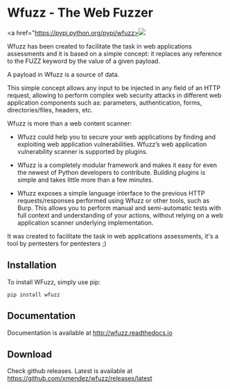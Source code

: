 # Wfuzz - The Web Fuzzer

<a href="https://pypi.python.org/pypi/wfuzz><img href="https://pypi.python.org/pypi/wfuzz" src="https://img.shields.io/pypi/v/wfuzz.svg"></a>

Wfuzz has been created to facilitate the task in web applications assessments and it is based on a simple concept: it replaces any reference to the FUZZ keyword by the value of a given payload.

A payload in Wfuzz is a source of data.

This simple concept allows any input to be injected in any field of an HTTP request, allowing to perform complex web security attacks in different web application components such as: parameters, authentication, forms, directories/files, headers, etc.

Wfuzz is more than a web content scanner:

* Wfuzz could help you to secure your web applications by finding and exploiting web application vulnerabilities. Wfuzz’s web application vulnerability scanner is supported by plugins.

* Wfuzz is a completely modular framework and makes it easy for even the newest of Python developers to contribute. Building plugins is simple and takes little more than a few minutes.

* Wfuzz exposes a simple language interface to the previous HTTP requests/responses performed using Wfuzz or other tools, such as Burp. This allows you to perform manual and semi-automatic tests with full context and understanding of your actions, without relying on a web application scanner underlying implementation.


It was created to facilitate the task in web applications assessments, it's a tool by pentesters for pentesters ;)

## Installation 

To install WFuzz, simply use pip:

```
pip install wfuzz
```
## Documentation

Documentation is available at http://wfuzz.readthedocs.io

## Download 

Check github releases. Latest is available at https://github.com/xmendez/wfuzz/releases/latest
